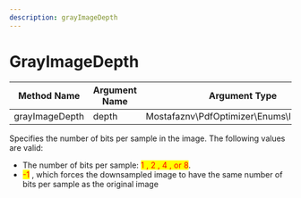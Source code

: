 ```yaml
---
description: grayImageDepth
---
```


# GrayImageDepth

| Method Name    | Argument Name | Argument Type                            |
| -------------- | ------------- | ---------------------------------------- |
| grayImageDepth | depth         | Mostafaznv\PdfOptimizer\Enums\ImageDepth |

Specifies the number of bits per sample in the image. The following values are valid:

* The number of bits per sample: <mark style="color:red;">1 , 2 , 4 , or 8</mark>.
* <mark style="color:red;">-1</mark> , which forces the downsampled image to have the same number of bits per sample as the original image



